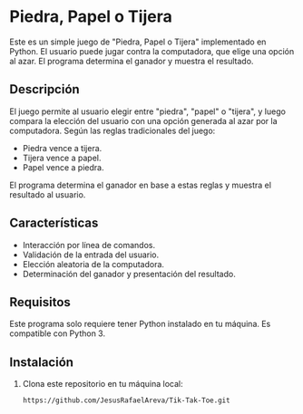 # Piedra, Papel o Tijera

Este es un simple juego de "Piedra, Papel o Tijera" implementado en Python. El usuario puede jugar contra la computadora, que elige una opción al azar. El programa determina el ganador y muestra el resultado.

## Descripción

El juego permite al usuario elegir entre "piedra", "papel" o "tijera", y luego compara la elección del usuario con una opción generada al azar por la computadora. Según las reglas tradicionales del juego:

- Piedra vence a tijera.
- Tijera vence a papel.
- Papel vence a piedra.

El programa determina el ganador en base a estas reglas y muestra el resultado al usuario.

## Características

- Interacción por línea de comandos.
- Validación de la entrada del usuario.
- Elección aleatoria de la computadora.
- Determinación del ganador y presentación del resultado.

## Requisitos

Este programa solo requiere tener Python instalado en tu máquina. Es compatible con Python 3.

## Instalación

1. Clona este repositorio en tu máquina local:

   ```bash
   https://github.com/JesusRafaelAreva/Tik-Tak-Toe.git
